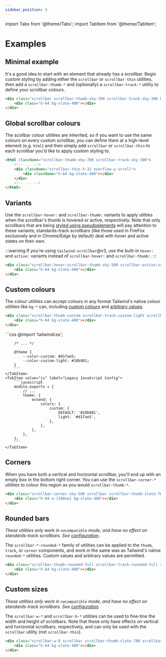 ```yaml
---
sidebar_position: 4
---
```

import Tabs from '@theme/Tabs';
import TabItem from '@theme/TabItem';

# Examples

## Minimal example

It's a good idea to start with an element that already has a scrollbar. Begin custom styling by adding either the `scrollbar` or `scrollbar-thin` utilities, then add a `scrollbar-thumb-*` and (optionally) a `scrollbar-track-*` utility to define your scrollbar colours.

<div className="scrollbar scrollbar-thumb-sky-700 scrollbar-track-sky-300 h-32 overflow-y-scroll scrollbar-hover:scrollbar-thumb-sky-700 scrollbar-active:scrollbar-thumb-sky-700">
    <div className="h-64 bg-slate-400"></div>
</div>

```html
<div class="scrollbar scrollbar-thumb-sky-700 scrollbar-track-sky-300 h-32 overflow-y-scroll">
    <div class="h-64 bg-slate-400"></div>
</div>
```

## Global scrollbar colours

The scollbar colour utilities are inherited, so if you want to use the same colours on every custom scrollbar, you can define them at a high-level element (e.g. `html`) and then simply add `scrollbar` or `scrollbar-thin` to each scrollbar you'd like to apply custom styling to.

<div className="scrollbar-thumb-sky-700 scrollbar-track-sky-300 scrollbar-hover:scrollbar-thumb-sky-700 scrollbar-active:scrollbar-thumb-sky-700">
    <div className="scrollbar-thin h-32 overflow-y-scroll">
        <div className="h-64 bg-slate-400"></div>
    </div>
</div>

```html
<html className="scrollbar-thumb-sky-700 scrollbar-track-sky-300">
    <!-- ... -->
    <div className="scrollbar-thin h-32 overflow-y-scroll">
        <div className="h-64 bg-slate-400"></div>
    </div>
    <!-- ... -->
</html>
```

## Variants
Use the `scrollbar-hover:` and `scrollbar-thumb:` variants to apply utilties when the scrollbar's thumb is hovered or active, respectively. Note that only scrollbars that are being [styled using pseudoelements](/getting-started#preferred-strategy) will pay attention to these variants; standards-track scrollbars (like those used in FireFox exclusively and in Chrome/Edge by default) deal with hover and active states on their own.

:::warning
If you're using `tailwind-scrollbar`@v3, use the built-in `hover:` and `active:` variants instead of `scrollbar-hover:` and `scrollbar-thumb:`.
:::

<div className="scrollbar-hover:scrollbar-thumb-sky-500 scrollbar-active:scrollbar-thumb-sky-400 h-32 scrollbar scrollbar-thumb-slate-700 scrollbar-track-slate-300 overflow-y-scroll">
    <div className="h-64 bg-slate-400"></div>
</div>

```html
<div class="scrollbar-hover:scrollbar-thumb-sky-500 scrollbar-active:scrollbar-thumb-sky-400 h-32 scrollbar scrollbar-thumb-slate-700 scrollbar-track-slate-300 overflow-y-scroll">
    <div class="h-64 bg-slate-400"></div>
</div>
```

## Custom colours

The colour utilities can accept colours in any format Tailwind's native colour utilities like `bg-*` can, including [custom colours](https://tailwindcss.com/docs/colors#customizing-your-colors) and [arbitrary values](https://tailwindcss.com/docs/adding-custom-styles#using-arbitrary-values).

<div className="scrollbar-thumb-custom scrollbar-track-custom-light scrollbar-hover:scrollbar-thumb-[#059669] scrollbar-active:scrollbar-thumb-emerald-500/50 scrollbar h-32 overflow-y-scroll">
    <div className="h-64 bg-slate-400"></div>
</div>

```html
<div class="scrollbar-thumb-custom scrollbar-track-custom-light scrollbar-hover:scrollbar-thumb-[#059669] scrollbar-active:scrollbar-thumb-emerald-500/50 scrollbar h-32 overflow-y-scroll">
    <div class="h-64 bg-slate-400"></div>
</div>
```

<Tabs groupId="config">
    <TabItem value="css" label="New CSS Config" default>
        ```css
        @import 'tailwindcss';

        /* ... */

        @theme {
            --color-custom: #d1fae5;
            --color-custom-light: #10b981;
        }
        ```
    </TabItem>
    <TabItem value="js" label="Legacy JavaScript Config">
        ```javascript
        module.exports = {
            // ...
            theme: {
                extend: {
                    colors: {
                        custom: {
                            DEFAULT: '#10b981',
                            light: '#d1fae5',
                        },
                    },
                },
            },
        };
        ```
    </TabItem>
</Tabs>

## Corners

When you have both a vertical and horizontal scrollbar, you'll end up with an empty box in the bottom right corner. You can use the `scrollbar-corner-*` utilities to colour this region as you would `scrollbar-thumb-*`.

<div className="scrollbar-corner-sky-500 scrollbar scrollbar-thumb-slate-700 scrollbar-track-slate-300 h-32 overflow-scroll scrollbar-hover:scrollbar-thumb-slate-700 scrollbar-active:scrollbar-thumb-slate-700">
    <div className="h-64 w-[100vw] bg-slate-400"></div>
</div>

```html
<div class="scrollbar-corner-sky-500 scrollbar scrollbar-thumb-slate-700 scrollbar-track-slate-300 h-32 overflow-scroll">
    <div class="h-64 w-[100vw] bg-slate-400"></div>
</div>
```

## Rounded bars

*These utilities only work in `nocompatible` mode, and have no effect on standards-track scrollbars. See [configuration](/getting-started#configuration).*

The `scrollbar-*-rounded-*` family of utilities can be applied to the `thumb`, `track`, or `corner` components, and work in the same was as Tailwind's native `rounded-*` utilities. Custom values and arbitrary values are permitted.

<div className="scrollbar-thumb-rounded-full scrollbar-track-rounded-full scrollbar scrollbar-thumb-slate-700 scrollbar-track-slate-300 h-32 overflow-y-scroll scrollbar-hover:scrollbar-thumb-slate-700 scrollbar-active:scrollbar-thumb-slate-700">
    <div className="h-64 bg-slate-400"></div>
</div>

```html
<div class="scrollbar-thumb-rounded-full scrollbar-track-rounded-full scrollbar scrollbar-thumb-slate-700 scrollbar-track-slate-300 h-32 overflow-y-scroll">
    <div class="h-64 bg-slate-400"></div>
</div>
```

## Custom sizes

*These utilities only work in `nocompatible` mode, and have no effect on standards-track scrollbars. See [configuration](/getting-started#configuration).*

The `scrollbar-w-*` and `scrollbar-h-*` utilities can be used to fine-tine the width and height of scrollbars. Note that these only have effects on vertical and horizontal scrollbars, respectively, and can only be used with the `scrollbar` utility (not `scrollbar-thin`).

<div className="scrollbar-w-8 scrollbar scrollbar-thumb-slate-700 scrollbar-track-slate-300 h-32 overflow-y-scroll scrollbar-hover:scrollbar-thumb-slate-700 scrollbar-active:scrollbar-thumb-slate-700">
    <div className="h-64 bg-slate-400"></div>
</div>

```html
<div class="scrollbar-w-8 scrollbar scrollbar-thumb-slate-700 scrollbar-track-slate-300 h-32 overflow-y-scroll">
    <div class="h-64 bg-slate-400"></div>
</div>
```
